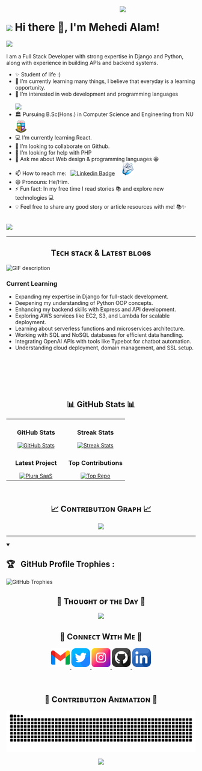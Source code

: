
<!--Night Owl image-->
<div>
  <img align="right" width="40%" src="https://owlbertsio-resized.s3.amazonaws.com/Popper.psd.full.png">
</div>

<!--Header Name-->
# <img src="https://emojis.slackmojis.com/emojis/images/1531849430/4246/blob-sunglasses.gif?1531849430" width="30"/> Hi there 👋, I'm Mehedi Alam! 

<p align="left">
<img src="https://readme-typing-svg.herokuapp.com?lines=🤩Digital+Craftsman+(Developer+/+Programmer);🤩Love+Coding+and+Designing;🤩Love+Teaching+Others;💪Hard+Worker;🤔Critical+Thinker&left=true">
</p>


<!--Start Intro-->               
<p align="left">I am a Full Stack Developer with strong expertise in Django and Python, along with experience in building APIs and backend systems.</p>

- ✨ Student of life :)
- 🌱 I’m currently learning many things, I believe that everyday is a learning opportunity.
- 👀 I’m interested in web development and programming languages<br><br>
<img src="https://cdn.dribbble.com/users/226424/screenshots/1187861/media/6a76be08e6f01699b9a3bd47bedae88f.gif" height = 100><br>
- :classical_building: Pursuing B.Sc(Hons.) in Computer Science and Engineering from NU <img src="./nu.webp" height=35 width=30>&nbsp; <br>
- 💻 I’m currently learning React.
- 👯 I’m looking to collaborate on Github. 
- 🤔 I’m looking for help with PHP 
- 💬 Ask me about Web design & programming languages 😀<br>
- 📫 How to reach me:  &nbsp; [![Linkedin Badge](https://img.shields.io/badge/-mehedi-blue?style=flat&logo=Linkedin&logoColor=white)](https://www.linkedin.com/in/mehedialam49/) &nbsp; &nbsp;
<a href ="mailto:mehedialam806@gmail.com"><img src="./email_icon.png" height=35 width=30 title="Mail Illustration" alt="Mail Illustration📫" > </a><br>
- 😄 Pronouns: He/Him.<br>
- ⚡ Fun fact: In my free time I read stories :books: and explore new technologies :computer: <br>
- 💡 Feel free to share any good story or article resources with me! 📚✨<br><br> 
<!--End Intro-->

<!--Profile Count Badge-->
<p align="left">
  <img src="https://komarev.com/ghpvc/?username=MehediAlam49&label=Profile%20views&color=770677&style=for-the-badge&logo=star" style="padding-right:20px;" />
</p>

---


<!--Languages and Tools Section-->       
<h2 align="center">Tᴇᴄʜ sᴛᴀᴄᴋ & Lᴀᴛᴇsᴛ ʙʟᴏɢs</h2> 
<picture>
  <source media="(prefers-color-scheme: dark)" srcset="./Skills_Animation_Dark.gif">
  <source media="(prefers-color-scheme: light)" srcset="./Skills_Animation_White.gif">
  <img align="left" alt="GIF description" src="./Skills_Animation_White.gif">
</picture>
<br />

<h3 align="left">Current Learning</h3>
<ul align="left">
  <li>Expanding my expertise in Django for full-stack development.</li>
  <li>Deepening my understanding of Python OOP concepts.</li>
  <li>Enhancing my backend skills with Express and API development.</li>
  <li>Exploring AWS services like EC2, S3, and Lambda for scalable deployment.</li>
  <li>Learning about serverless functions and microservices architecture.</li>
  <li>Working with SQL and NoSQL databases for efficient data handling.</li>
  <li>Integrating OpenAI APIs with tools like Typebot for chatbot automation.</li>
  <li>Understanding cloud deployment, domain management, and SSL setup.</li>
</ul>
  
<br />
<br />
<br />



<br />
<br clear="both"/>

<!-- GitHub Stats -->
<h2 align="center">📊 GitHub Stats 📊</h2>

<table width="100%">
  <tr>
    <td width="50%" align="center">
      <h3><strong>GitHub Stats</strong></h3>
      <a href="https://github.com/MehediAlam49">
        <img src="https://github-readme-stats.vercel.app/api?username=MehediAlam49&show_icons=true&theme=nightowl&bg_color=0,000000,441350&title_color=c56a90&text_color=ffffff" alt="GitHub Stats" />
      </a>
    </td>
    <td width="50%" align="center">
      <h3><strong>Streak Stats</strong></h3>
      <a href="https://github.com/MehediAlam49">
        <img src="https://streak-stats.demolab.com?user=MehediAlam49&theme=nightowl&background=0,000000,441350&fire=ffeb95&ring=ffeb95&sideNums=ffffff&sideLabels=ffffff&dates=c56a90&currStreakNum=ffffff" alt="Streak Stats" />
      </a>
    </td>
  </tr>
  <tr>
    <td align="center">
      <h3><strong>Latest Project</strong></h3>
      <a href="https://github.com/MehediAlam49/news_portal">
        <img width="470" src="https://github-readme-stats.vercel.app/api/pin/?username=MehediAlam49&repo=multi-format-ai-agents&theme=nightowl&show_owner=true&bg_color=0,000000,441350&title_color=c56a90&text_color=ffffff" alt="Plura SaaS" />
      </a>
    </td>
    <td align="center">
      <h3><strong>Top Contributions</strong></h3>
      <a href="https://github.com/MehediAlam49">
        <img src="https://github-contributor-stats.vercel.app/api?username=MehediAlam49&limit=2&theme=nightowl&show_owner=true&combine_all_yearly_contributions=false&bg_color=0,000000,441350&title_color=c56a90&text_color=ffffff" alt="Top Repo" />
      </a>
    </td>
  </tr>
</table>
<br />

<!--Contribution Graph-->
<h2 align="center">📈 Cᴏɴᴛʀɪʙᴜᴛɪᴏɴ Gʀᴀᴘʜ 📈</h2>
<div align="center">
    <img src="https://github-readme-activity-graph.vercel.app/graph?username=MehediAlam49&bg_color=220a28&&color=ffffff&line=c56a90&point=ffeb95&area=false&hide_border=false" border-radius="15">
</div>

---

<!-- Profile trophies -->
<details open>
  
<summary><h2>🏆 &nbsp; GitHub Profile Trophies :</summary></h2

<div align="center">
  <picture>
    <!-- Light Mode Image -->
    <source srcset="https://github-profile-trophy.vercel.app/?username=MehediAlam49&locale=en&row=1&theme=flat&margin-w=15&no-frame=true" media="(prefers-color-scheme: light)">
    <!-- Dark Mode Image -->
    <img src="https://github-profile-trophy.vercel.app/?username=MehediAlam49&locale=en&row=1&theme=darkhub&margin-w=15&no-frame=true" alt="GitHub Trophies">
  </picture>
</div>

</details>



<!--Dynamic Quote card updates everyday at 12 PM--> 
<h2 align="center">🌟 Tʜᴏᴜɢʜᴛ ᴏғ ᴛʜᴇ Dᴀʏ 🌟</h2>

































































<!--STARTS_HERE_QUOTE_CARD-->
<p align="center">
    <img src="https://readme-daily-quotes.vercel.app/api?author=J.R.R.%20Tolkien&quote=Not%20all%20those%20who%20wander%20are%20lost.&theme=dark&bg_color=220a28&author_color=ffeb95&accent_color=c56a90">
</p>
<!--ENDS_HERE_QUOTE_CARD-->





































































<!--Contact Section--> 
<h2 align="center">🤝 Cᴏɴɴᴇᴄᴛ Wɪᴛʜ Mᴇ 🤝 </h2>
<div align="center">
  
<a href="mailto:mehedialam806@gmail.com" target="_blank">
<img src="./gmail.png" width=50 height=50 alt="mehedialam806@gmail.com" style="margin-bottom: 5px;" />
</a>

<a href="https://twitter.com/MehediAlam49" target="_blank">
<img src="./twitter.png" width=50 height=50 alt="MehediAlam49" style="margin-bottom: 5px;" />
</a>

<a href="https://www.instagram.com/mehedialam_49/" target="_blank">
<img src="./instagram.png" width=50 height=50 alt="mehedialam_49" style="margin-bottom: 5px;" />
</a>

<a href="https://github.com/MehediAlam49" target="_blank">
<img src="./github.png" width=50 height=50 alt="MehediAlam49" style="margin-bottom: 5px;" />
</a>

<a href="https://www.linkedin.com/in/mehedialam49/" target="_blank">
<img src="./linkedin.png" width=50 height=50 alt="mehedialam49" style="margin-bottom: 5px;" />
</a>

</div>
<br/>



<br clear="both">


<!-- Snake Contribution Animation -->
<h2 align="center">🐍 Cᴏɴᴛʀɪʙᴜᴛɪᴏɴ Aɴɪᴍᴀᴛɪᴏɴ 🐍</h2>

<p align="center">
  <picture>
    <source media="(prefers-color-scheme: dark)" srcset="https://github.com/MehediAlam49/MehediAlam49/raw/output/snake-dark.svg" />
    <source media="(prefers-color-scheme: light)" srcset="https://github.com/MehediAlam49/MehediAlam49/raw/output/snake-light.svg" />
    <img alt="GitHub Snake animation" src="https://github.com/MehediAlam49/MehediAlam49/raw/output/snake-dark.svg" />
  </picture>
</p>

<!--Footer--> 
<p align="center">
  <img src="https://capsule-render.vercel.app/api?type=waving&color=gradient&height=65&section=footer"/>
</p>
